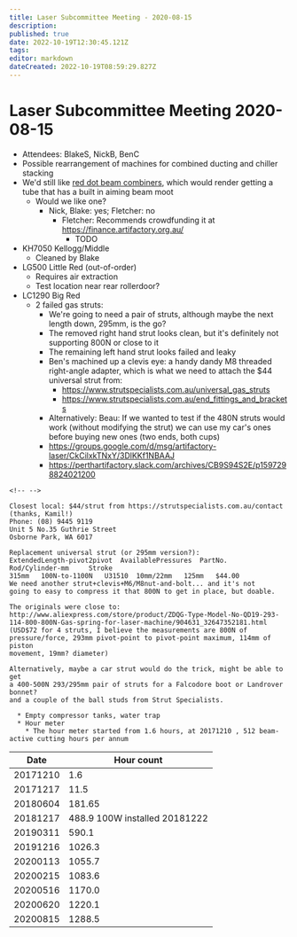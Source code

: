 ```yaml
---
title: Laser Subcommittee Meeting - 2020-08-15
description: 
published: true
date: 2022-10-19T12:30:45.121Z
tags: 
editor: markdown
dateCreated: 2022-10-19T08:59:29.827Z
---
```


# Laser Subcommittee Meeting 2020-08-15

-   Attendees: BlakeS, NickB, BenC
-   Possible rearrangement of machines for combined ducting and chiller stacking
-   We'd still like [red dot beam combiners](/subcommittee/laser-minutes-20191216), which would render getting a tube that has a built in aiming beam moot
    -   Would we like one?
        -   Nick, Blake: yes; Fletcher: no
            -   Fletcher: Recommends crowdfunding it at <https://finance.artifactory.org.au/>
                -   TODO
-   KH7050 Kellogg/Middle
    -   Cleaned by Blake
-   LG500 Little Red (out-of-order)
    -   Requires air extraction
    -   Test location near rear rollerdoor?
-   LC1290 Big Red
    -   2 failed gas struts:
        -   We're going to need a pair of struts, although maybe the next length down, 295mm, is the go?
        -   The removed right hand strut looks clean, but it's definitely not supporting 800N or close to it
        -   The remaining left hand strut looks failed and leaky
        -   Ben's machined up a clevis eye: a handy dandy M8 threaded right-angle adapter, which is what we need to attach the \$44 universal strut from:
            -   <https://www.strutspecialists.com.au/universal_gas_struts>
            -   <https://www.strutspecialists.com.au/end_fittings_and_brackets>
        -   Alternatively: Beau: If we wanted to test if the 480N struts would work (without modifying the strut) we can use my car's ones before buying new ones (two ends, both cups)
        -   <https://groups.google.com/d/msg/artifactory-laser/CkCilxkTNxY/3DlKKf1NBAAJ>
        -   <https://perthartifactory.slack.com/archives/CB9S94S2E/p1597298824021200>

```{=html}
<!-- -->
```
    Closest local: $44/strut from https://strutspecialists.com.au/contact (thanks, Kamil!)
    Phone: (08) 9445 9119
    Unit 5 No.35 Guthrie Street
    Osborne Park, WA 6017

    Replacement universal strut (or 295mm version?):
    ExtendedLength-pivot2pivot  AvailablePressures  PartNo.     Rod/Cylinder-mm     Stroke
    315mm   100N-to-1100N   U31510  10mm/22mm   125mm   $44.00
    We need another strut+clevis+M6/M8nut-and-bolt... and it's not
    going to easy to compress it that 800N to get in place, but doable.

    The originals were close to:
    http://www.aliexpress.com/store/product/ZDQG-Type-Model-No-QD19-293-114-800-800N-Gas-spring-for-laser-machine/904631_32647352181.html
    (USD$72 for 4 struts, I believe the measurements are 800N of
    pressure/force, 293mm pivot-point to pivot-point maximum, 114mm of piston
    movement, 19mm? diameter)

    Alternatively, maybe a car strut would do the trick, might be able to get
    a 400-500N 293/295mm pair of struts for a Falcodore boot or Landrover bonnet?
    and a couple of the ball studs from Strut Specialists.

      * Empty compressor tanks, water trap
      * Hour meter
        * The hour meter started from 1.6 hours, at 20171210 , 512 beam-active cutting hours per annum

| Date     | Hour count                    |
|----------|-------------------------------|
| 20171210 | 1.6                           |
| 20171217 | 11.5                          |
| 20180604 | 181.65                        |
| 20181217 | 488.9 100W installed 20181222 |
| 20190311 | 590.1                         |
| 20191216 | 1026.3                        |
| 20200113 | 1055.7                        |
| 20200215 | 1083.6                        |
| 20200516 | 1170.0                        |
| 20200620 | 1220.1                        |
| 20200815 | 1288.5                        |
